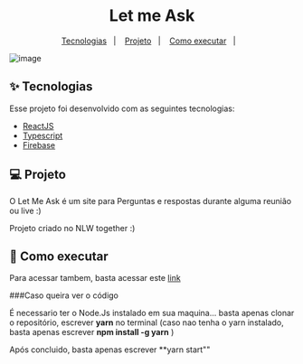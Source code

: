 <h1 align="center">Let me Ask</h1>

<p align="center">
  <a href="#-tecnologias">Tecnologias</a>&nbsp;&nbsp;&nbsp;|&nbsp;&nbsp;&nbsp;
  <a href="#-projeto">Projeto</a>&nbsp;&nbsp;&nbsp;|&nbsp;&nbsp;&nbsp;
  <a href="#-como-executar">Como executar</a>&nbsp;&nbsp;&nbsp;|&nbsp;&nbsp;&nbsp;
</p>

![image](https://user-images.githubusercontent.com/90266977/137398860-d11396e3-c553-44aa-a76b-7f8bc8118b9e.png)

## ✨ Tecnologias

Esse projeto foi desenvolvido com as seguintes tecnologias:

- [ReactJS](https://github.com/elixir-lang/elixir)
- [Typescript](https://github.com/topics/typescript)
- [Firebase](#)

## 💻 Projeto

O Let Me Ask é um site para Perguntas e respostas durante alguma reunião ou live :)

Projeto criado no NLW together :)

## 🚀 Como executar

Para acessar tambem, basta acessar este [link](letmeask-zety.web.app)


###Caso queira ver o código

É necessario ter o Node.Js instalado em sua maquina... basta apenas clonar o repositório, escrever **yarn** no terminal (caso nao tenha o yarn instalado, basta apenas escrever **npm install -g yarn** )  

Após concluido, basta apenas escrever **yarn start"" 
